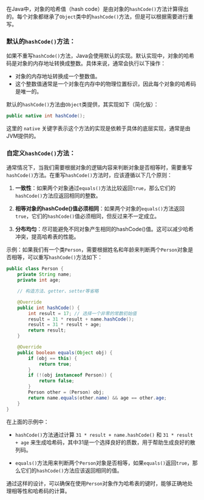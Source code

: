 在Java中，对象的哈希值（hash code）是由对象的`hashCode()`方法计算得出的。每个对象都继承了`Object`类中的`hashCode()`方法，但是可以根据需要进行重写。

### 默认的`hashCode()`方法：

如果不重写`hashCode()`方法，Java会使用默认的实现。默认实现中，对象的哈希码是对象的内存地址转换成整数。具体来说，通常会执行以下操作：

- 对象的内存地址转换成一个整数值。
- 这个整数值通常是一个对象在内存中的物理位置标识，因此每个对象的哈希码是唯一的。

默认的`hashCode()`方法由`Object`类提供，其实现如下（简化版）：
```java
public native int hashCode();
```
这里的 `native` 关键字表示这个方法的实现是依赖于具体的底层实现，通常是由JVM提供的。

### 自定义`hashCode()`方法：

通常情况下，当我们需要根据对象的逻辑内容来判断对象是否相等时，需要重写`hashCode()`方法。在重写`hashCode()`方法时，应该遵循以下几个原则：

1. **一致性**：如果两个对象通过`equals()`方法比较返回`true`，那么它们的`hashCode()`方法应返回相同的整数。
   
2. **相等对象的hashCode()值必须相同**：如果两个对象的`equals()`方法返回`true`，它们的`hashCode()`值必须相同，但反过来不一定成立。
   
3. **分布均匀**：尽可能避免不同对象产生相同的hashCode()值。这可以减少哈希冲突，提高哈希表的性能。

示例：如果我们有一个类`Person`，需要根据姓名和年龄来判断两个`Person`对象是否相等，可以重写`hashCode()`方法如下：

```java
public class Person {
    private String name;
    private int age;

    // 构造方法、getter、setter等省略

    @Override
    public int hashCode() {
        int result = 17; // 选择一个非零的常数初始值
        result = 31 * result + name.hashCode();
        result = 31 * result + age;
        return result;
    }

    @Override
    public boolean equals(Object obj) {
        if (obj == this) {
            return true;
        }
        if (!(obj instanceof Person)) {
            return false;
        }
        Person other = (Person) obj;
        return name.equals(other.name) && age == other.age;
    }
}
```

在上面的示例中：
- `hashCode()`方法通过计算 `31 * result + name.hashCode()` 和 `31 * result + age` 来生成哈希码，其中31是一个选择良好的质数，用于帮助生成良好的散列码。
  
- `equals()`方法用来判断两个`Person`对象是否相等，如果`equals()`返回`true`，那么它们的`hashCode()`方法应该返回相同的值。

通过这样的设计，可以确保在使用`Person`对象作为哈希表的键时，能够正确地处理相等性和哈希码的计算。